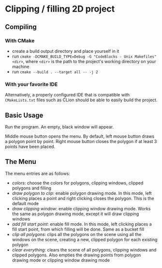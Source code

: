 # Clipping / filling 2D project

## Compiling

### With CMake

* create a build output directory and place yourself in it
* run `cmake -DCMAKE_BUILD_TYPE=Debug -G "CodeBlocks - Unix Makefiles" <dir>`,
  where `<dir>` is the path to the project's working directory on your machine
* run `cmake --build . --target all -- -j 2`

### With your favorite IDE

Alternatively, a properly configured IDE that is compatible with
`CMakeLists.txt` files such as CLion should be able to easily build the project.

## Basic Usage

Run the program. An empty, black window will appear.

Middle mouse button opens the menu. By default, left mouse button draws a
polygon point by point. Right mouse button closes the polygon if at least 3
points have been placed.

## The Menu

The menu entries are as follows:

* _colors_: choose the colors for polygons, clipping windows, clipped polygons and
  filling
* _draw polygon to clip_: enable polygon drawing mode. In this mode, left clicking
  places a point and right clicking closes the polygon. This is the default mode
* _draw clipping window_: enable clipping window drawing mode. Works the same as
  polygon drawing mode, except it will draw clipping windows
* _add fill start point_: enable fill mode. In this mode, left clicking places a
  fill start point, from which filling will be done. Same as a bucket fill
* _clip all polygons_: clips all the polygons on the scene using all the windows
  on the scene, creating a new, clipped polygon for each existing polygon
* _clear everything_: clears the scene of all polygons, clipping windows and
  clipped polygons. Also empties the drawing points from polygon drawing mode or
  clipping window drawing mode